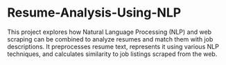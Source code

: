 # Resume-Analysis-Using-NLP
This project explores how Natural Language Processing (NLP) and web scraping can be combined to analyze resumes and match them with job descriptions. It preprocesses resume text, represents it using various NLP techniques, and calculates similarity to job listings scraped from the web.
